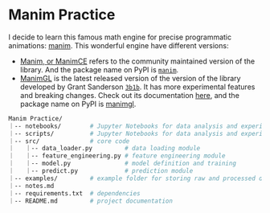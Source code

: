 # Manim Practice

I decide to learn this famous math engine for precise programmatic animations: [manim](https://github.com/3b1b/manim). 
This wonderful engine have different versions:
 * [Manim, or ManimCE](https://www.manim.community) refers to the community maintained version of the library. And the package name on PyPI is [`manim`](https://pypi.org/project/manim/).
 * [ManimGL](https://3b1b.github.io/manim/index.html) is the latest released version of the version of the library developed by Grant Sanderson [`3b1b`](https://www.3blue1brown.com). It has more experimental features and breaking changes. Check out its documentation [here](https://3b1b.github.io/manim/index.html), and the package name on PyPI is [manimgl](https://pypi.org/project/manimgl/).


```bash
Manim Practice/
｜-- notebooks/        # Jupyter Notebooks for data analysis and experiments
｜-- scripts/          # Jupyter Notebooks for data analysis and experiments
｜-- src/              # core code
｜   ｜-- data_loader.py         # data loading module
｜   ｜-- feature_engineering.py # feature engineering module
｜   ｜-- model.py               # model definition and training
｜   ｜-- predict.py             # prediction module
｜-- examples/         # example folder for storing raw and processed data
｜-- notes.md 
｜-- requirements.txt  # dependencies
｜-- README.md         # project documentation
```